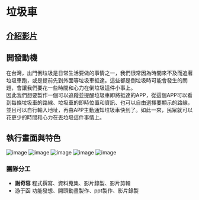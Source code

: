 # 垃圾車

## [介紹影片](https://youtu.be/nE52WqWv3To)

## 開發動機

在台灣，出門倒垃圾是日常生活要做的事情之一，我們很常因為時間來不及而追著垃圾車跑，或是提前先到外面等垃圾車抵達。這些都是倒垃圾時可能會發生的問題，會讓我們要花一些時間和心力在倒垃圾這件小事上。\
因此我們想要製作一個可以追蹤並提醒垃圾車即將抵達的APP，從這個APP可以看到每條垃圾車的路線、垃圾車的即時位置和資訊、也可以自由選擇要顯示的路線，並且可以自行輸入地址，再由APP主動通知垃圾車快到了。如此一來，民眾就可以花更少的時間和心力在丟垃圾這件事情上。

## 執行畫面與特色
![image](https://user-images.githubusercontent.com/88066658/210159772-438b9090-d368-4493-a7e5-2576049b1751.png)
![image](https://user-images.githubusercontent.com/88066658/210159777-247878c3-a07b-4f87-bd0b-b8330739c7fb.png)
![image](https://user-images.githubusercontent.com/88066658/210159781-65940bc2-9cb4-4c29-9b9a-ad87aa68c4e9.png)
![image](https://user-images.githubusercontent.com/88066658/210159784-1d5afd16-7ec7-4832-b0df-28038562f0f5.png)
![image](https://user-images.githubusercontent.com/88066658/210159790-4d745897-457d-4113-946d-6746f146c37d.png)


### 團隊分工

- **謝奇容**  程式撰寫、資料蒐集、影片錄製、影片剪輯
- 游于函  功能發想、開頭動畫製作、ppt製作、影片錄製

